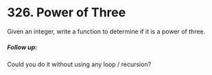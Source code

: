 # 326. Power of Three
Given an integer, write a function to determine if it is a power of three.

##### Follow up:

Could you do it without using any loop / recursion?